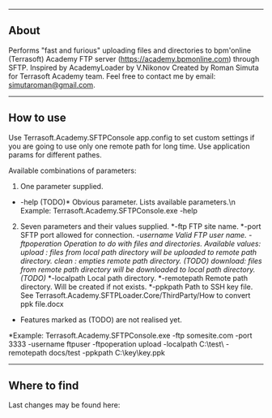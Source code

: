---------------
About
---------------

Performs "fast and furious" uploading files and directories to bpm'online (Terrasoft) Academy FTP server (https://academy.bpmonline.com) through SFTP.
Inspired by AcademyLoader by V.Nikonov
Created by Roman Simuta for Terrasoft Academy team.
Feel free to contact me by email: simutaroman@gmail.com.

---------------
How to use
---------------

Use Terrasoft.Academy.SFTPConsole app.config to set custom settings if you are going to use only one remote path for long time. 
Use application params for different pathes.

Available combinations of parameters:

1. One parameter supplied.
* -help (TODO)* Obvious parameter. Lists available parameters.\n
Example:
	Terrasoft.Academy.SFTPConsole.exe -help

2. Seven parameters and their values supplied.
*-ftp
	FTP site name.
*-port
	SFTP port allowed for connection.
*-username
	Valid FTP user name.
*-ftpoperation
	Operation to do with files and directories. Available values:
	upload : files from local path directory will be uploaded to remote path directory.
	clean : empties remote path directory. (TODO)*
	download: files from remote path directory will be downloaded to local path directory.(TODO)*
*-localpath
	Local path directory.
*-remotepath
	Remote path directory. Will be created if not exists.
*-ppkpath
	Path to SSH key file. See Terrasoft.Academy.SFTPLoader.Core/ThirdParty/How to convert ppk file.docx

* Features marked as (TODO) are not realised yet.

*Example:
	Terrasoft.Academy.SFTPConsole.exe -ftp somesite.com -port 3333 -username ftpuser -ftpoperation upload -localpath C:\test\ -remotepath docs/test -ppkpath C:\key\key.ppk

---------------
Where to find
---------------
Last changes may be found here:



